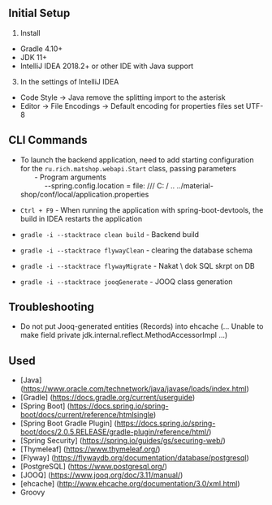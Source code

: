 ## Initial Setup
1. Install
- Gradle 4.10+
- JDK 11+
- IntelliJ IDEA 2018.2+ or other IDE with Java support
3. In the settings of IntelliJ IDEA
- Code Style -> Java remove the splitting import to the asterisk
- Editor -> File Encodings -> Default encoding for properties files set UTF-8

## CLI Commands
* To launch the backend application, need to add starting configuration for the `ru.rich.matshop.webapi.Start` class,
    passing parameters  
       - Program arguments  
            --spring.config.location = file: /// C: / .. ../material-shop/conf/local/application.properties  

* `Ctrl + F9` - When running the application with spring-boot-devtools, the build in IDEA restarts the application
* `gradle -i --stacktrace clean build` - Backend build
* `gradle -i --stacktrace flywayClean` - clearing the database schema
* `gradle -i --stacktrace flywayMigrate` - Nakat \ dok SQL skrpt on DB
* `gradle -i --stacktrace jooqGenerate` - JOOQ class generation

## Troubleshooting
- Do not put Jooq-generated entities (Records) into ehcache (... Unable to make field private jdk.internal.reflect.MethodAccessorImpl ...) 

## Used
* [Java] (https://www.oracle.com/technetwork/java/javase/loads/index.html)
* [Gradle] (https://docs.gradle.org/current/userguide)
* [Spring Boot] (https://docs.spring.io/spring-boot/docs/current/reference/htmlsingle)
* [Spring Boot Gradle Plugin] (https://docs.spring.io/spring-boot/docs/2.0.5.RELEASE/gradle-plugin/reference/html/)
* [Spring Security] (https://spring.io/guides/gs/securing-web/)
* [Thymeleaf] (https://www.thymeleaf.org/)
* [Flyway] (https://flywaydb.org/documentation/database/postgresql)
* [PostgreSQL] (https://www.postgresql.org/)
* [JOOQ] (https://www.jooq.org/doc/3.11/manual/)
* [ehcache] (http://www.ehcache.org/documentation/3.0/xml.html)
* Groovy
